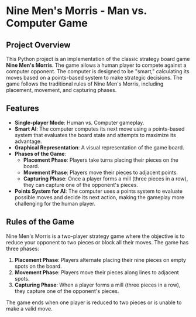 # Nine Men's Morris - Man vs. Computer Game

## Project Overview

This Python project is an implementation of the classic strategy board game **Nine Men's Morris**. The game allows a human player to compete against a computer opponent. The computer is designed to be "smart," calculating its moves based on a points-based system to make strategic decisions. The game follows the traditional rules of Nine Men's Morris, including placement, movement, and capturing phases.

## Features

- **Single-player Mode**: Human vs. Computer gameplay.
- **Smart AI**: The computer computes its next move using a points-based system that evaluates the board state and attempts to maximize its advantage.
- **Graphical Representation**: A visual representation of the game board.
- **Phases of the Game**:
  - **Placement Phase**: Players take turns placing their pieces on the board.
  - **Movement Phase**: Players move their pieces to adjacent points.
  - **Capturing Phase**: Once a player forms a mill (three pieces in a row), they can capture one of the opponent's pieces.
- **Points System for AI**: The computer uses a points system to evaluate possible moves and decide its next action, making the gameplay more challenging for the human player.
  
## Rules of the Game

Nine Men's Morris is a two-player strategy game where the objective is to reduce your opponent to two pieces or block all their moves. The game has three phases:
1. **Placement Phase**: Players alternate placing their nine pieces on empty spots on the board.
2. **Movement Phase**: Players move their pieces along lines to adjacent spots.
3. **Capturing Phase**: When a player forms a mill (three pieces in a row), they capture one of the opponent's pieces.

The game ends when one player is reduced to two pieces or is unable to make a valid move.
